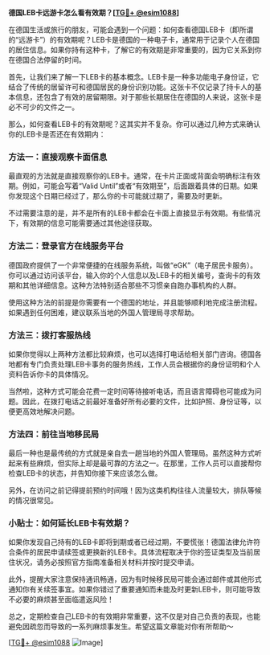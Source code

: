 **德国LEB卡远游卡怎么看有效期？[[TG💪+ @esim1088](https://t.me/s/esim1088)]**

在德国生活或旅行的朋友，可能会遇到一个问题：如何查看德国LEB卡（即所谓的“远游卡”）的有效期呢？LEB卡是德国的一种电子卡，通常用于记录个人在德国的居住信息。如果你持有这种卡，了解它的有效期是非常重要的，因为它关系到你在德国合法停留的时间。

首先，让我们来了解一下LEB卡的基本概念。LEB卡是一种多功能电子身份证，它结合了传统的居留许可和德国居民的身份识别功能。这张卡不仅记录了持卡人的基本信息，还包含了有效的居留期限。对于那些长期居住在德国的人来说，这张卡是必不可少的文件之一。

那么，如何查看LEB卡的有效期呢？这其实并不复杂。你可以通过几种方式来确认你的LEB卡是否还在有效期内：

### 方法一：直接观察卡面信息

最直观的方法就是直接观察你的LEB卡。通常，在卡片正面或背面会明确标注有效期。例如，可能会写着“Valid Until”或者“有效期至”，后面跟着具体的日期。如果你发现这个日期已经过了，那么你的卡可能就过期了，需要及时更新。

不过需要注意的是，并不是所有的LEB卡都会在卡面上直接显示有效期。有些情况下，有效期的信息可能需要通过其他途径获取。

### 方法二：登录官方在线服务平台

德国政府提供了一个非常便捷的在线服务系统，叫做“eGK”（电子居民卡服务）。你可以通过访问该平台，输入你的个人信息以及LEB卡的相关编号，查询卡的有效期和其他详细信息。这种方法特别适合那些不习惯亲自跑办事机构的人群。

使用这种方法的前提是你需要有一个德国的地址，并且能够顺利地完成注册流程。如果遇到任何困难，建议联系当地的外国人管理局寻求帮助。

### 方法三：拨打客服热线

如果你觉得以上两种方法都比较麻烦，也可以选择打电话给相关部门咨询。德国各地都有专门负责处理LEB卡事务的服务热线，工作人员会根据你的身份证明和个人资料告诉你卡的具体情况。

当然啦，这种方式可能会花费一定时间等待接听电话，而且语言障碍也可能成为问题。因此，在拨打电话之前最好准备好所有必要的文件，比如护照、身份证等，以便更高效地解决问题。

### 方法四：前往当地移民局

最后一种也是最传统的方式就是亲自去一趟当地的外国人管理局。虽然这种方式听起来有些麻烦，但实际上却是最可靠的方法之一。在那里，工作人员可以直接帮你检查LEB卡的状态，并告知你接下来应该怎么做。

另外，在访问之前记得提前预约时间哦！因为这类机构往往人流量较大，排队等候的情况很常见。

### 小贴士：如何延长LEB卡有效期？

如果你发现自己持有的LEB卡即将到期或者已经过期，不要慌张！德国法律允许符合条件的居民申请续签或更换新的LEB卡。具体流程取决于你的签证类型及当前居住状况，请务必按照官方指南准备相关材料并按时提交申请。

此外，提醒大家注意保持通讯畅通，因为有时候移民局可能会通过邮件或其他形式通知你有关续签事宜。如果你错过了重要通知而未能及时更新LEB卡，则可能导致不必要的麻烦甚至面临遣返风险！

总之，定期检查自己LEB卡的有效期非常重要，这不仅是对自己负责的表现，也能避免因疏忽而导致的一系列麻烦事发生。希望这篇文章能对你有所帮助～

[[TG💪+ @esim1088](https://t.me/s/esim1088) ![Image](https://i.postimg.cc/4NQfJmqS/Snipaste-2025-05-13-00-14-12.png)]